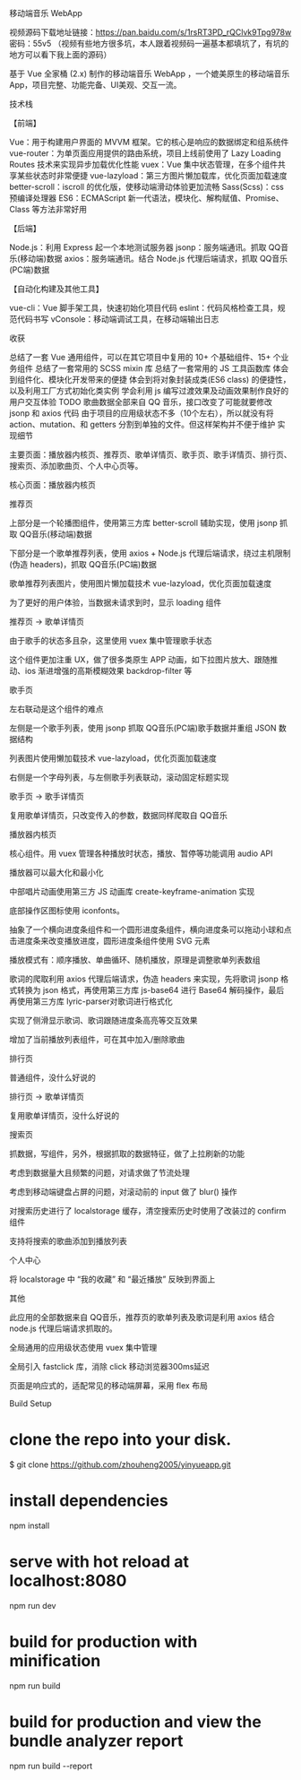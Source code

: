移动端音乐 WebApp

视频源码下载地址链接：https://pan.baidu.com/s/1rsRT3PD_rQClvk9Tpg978w 密码：55v5
（视频有些地方很多坑，本人跟着视频码一遍基本都填坑了，有坑的地方可以看下我上面的源码）

基于 Vue 全家桶 (2.x) 制作的移动端音乐 WebApp ，一个媲美原生的移动端音乐 App，项目完整、功能完备、UI美观、交互一流。


技术栈

【前端】

Vue：用于构建用户界面的 MVVM 框架。它的核心是响应的数据绑定和组系统件
vue-router：为单页面应用提供的路由系统，项目上线前使用了 Lazy Loading Routes 技术来实现异步加载优化性能
vuex：Vue 集中状态管理，在多个组件共享某些状态时非常便捷
vue-lazyload：第三方图片懒加载库，优化页面加载速度
better-scroll：iscroll 的优化版，使移动端滑动体验更加流畅
Sass(Scss)：css 预编译处理器
ES6：ECMAScript 新一代语法，模块化、解构赋值、Promise、Class 等方法非常好用

【后端】

Node.js：利用 Express 起一个本地测试服务器
jsonp：服务端通讯。抓取 QQ音乐(移动端)数据
axios：服务端通讯。结合 Node.js 代理后端请求，抓取 QQ音乐(PC端)数据

【自动化构建及其他工具】

vue-cli：Vue 脚手架工具，快速初始化项目代码
eslint：代码风格检查工具，规范代码书写
vConsole：移动端调试工具，在移动端输出日志

收获

总结了一套 Vue 通用组件，可以在其它项目中复用的 10+ 个基础组件、15+ 个业务组件
总结了一套常用的 SCSS mixin 库
总结了一套常用的 JS 工具函数库
体会到组件化、模块化开发带来的便捷
体会到将对象封装成类(ES6 class) 的便捷性，以及利用工厂方式初始化类实例
学会利用 js 编写过渡效果及动画效果制作良好的用户交互体验
TODO
歌曲数据全部来自 QQ 音乐，接口改变了可能就要修改 jsonp 和 axios 代码
由于项目的应用级状态不多（10个左右），所以就没有将 action、mutation、和 getters 分割到单独的文件。但这样架构并不便于维护
实现细节


主要页面：播放器内核页、推荐页、歌单详情页、歌手页、歌手详情页、排行页、搜索页、添加歌曲页、个人中心页等。

核心页面：播放器内核页

推荐页

上部分是一个轮播图组件，使用第三方库 better-scroll 辅助实现，使用 jsonp 抓取 QQ音乐(移动端)数据

下部分是一个歌单推荐列表，使用 axios + Node.js 代理后端请求，绕过主机限制 (伪造 headers)，抓取 QQ音乐(PC端)数据

歌单推荐列表图片，使用图片懒加载技术 vue-lazyload，优化页面加载速度

为了更好的用户体验，当数据未请求到时，显示 loading 组件

推荐页 -> 歌单详情页

由于歌手的状态多且杂，这里使用 vuex 集中管理歌手状态

这个组件更加注重 UX，做了很多类原生 APP 动画，如下拉图片放大、跟随推动、ios 渐进增强的高斯模糊效果 backdrop-filter 等


歌手页

左右联动是这个组件的难点

左侧是一个歌手列表，使用 jsonp 抓取 QQ音乐(PC端)歌手数据并重组 JSON 数据结构

列表图片使用懒加载技术 vue-lazyload，优化页面加载速度

右侧是一个字母列表，与左侧歌手列表联动，滚动固定标题实现

歌手页 -> 歌手详情页

复用歌单详情页，只改变传入的参数，数据同样爬取自 QQ音乐


播放器内核页

核心组件。用 vuex 管理各种播放时状态，播放、暂停等功能调用 audio API


播放器可以最大化和最小化

中部唱片动画使用第三方 JS 动画库 create-keyframe-animation 实现

底部操作区图标使用 iconfonts。

抽象了一个横向进度条组件和一个圆形进度条组件，横向进度条可以拖动小球和点击进度条来改变播放进度，圆形进度条组件使用 SVG <circle> 元素

播放模式有：顺序播放、单曲循环、随机播放，原理是调整歌单列表数组

歌词的爬取利用 axios 代理后端请求，伪造 headers 来实现，先将歌词 jsonp 格式转换为 json 格式，再使用第三方库 js-base64 进行 Base64 解码操作，最后再使用第三方库 lyric-parser对歌词进行格式化

实现了侧滑显示歌词、歌词跟随进度条高亮等交互效果

增加了当前播放列表组件，可在其中加入/删除歌曲


排行页

普通组件，没什么好说的

排行页 -> 歌单详情页

复用歌单详情页，没什么好说的


搜索页

抓数据，写组件，另外，根据抓取的数据特征，做了上拉刷新的功能

考虑到数据量大且频繁的问题，对请求做了节流处理

考虑到移动端键盘占屏的问题，对滚动前的 input 做了 blur() 操作

对搜索历史进行了 localstorage 缓存，清空搜索历史时使用了改装过的 confirm 组件

支持将搜索的歌曲添加到播放列表


个人中心

将 localstorage 中 “我的收藏” 和 “最近播放” 反映到界面上


其他

此应用的全部数据来自 QQ音乐，推荐页的歌单列表及歌词是利用 axios 结合 node.js 代理后端请求抓取的。

全局通用的应用级状态使用 vuex 集中管理

全局引入 fastclick 库，消除 click 移动浏览器300ms延迟

页面是响应式的，适配常见的移动端屏幕，采用 flex 布局

Build Setup
# clone the repo into your disk.
$ git clone https://github.com/zhouheng2005/yinyueapp.git

# install dependencies
npm install

# serve with hot reload at localhost:8080
npm run dev

# build for production with minification
npm run build

# build for production and view the bundle analyzer report
npm run build --report
